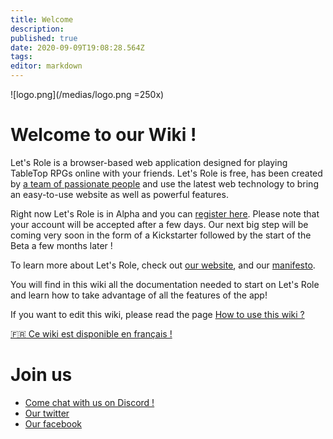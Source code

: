 ```yaml
---
title: Welcome
description: 
published: true
date: 2020-09-09T19:08:28.564Z
tags: 
editor: markdown
---
```


![logo.png](/medias/logo.png =250x)

# Welcome to our Wiki !
Let's Role is a browser-based web application designed for playing TableTop RPGs online with your friends. Let's Role is free, has been created by [a team of passionate people](/en/staff) and use the latest web technology to bring an easy-to-use website as well as powerful features.

Right now Let's Role is in Alpha and you can [register here](https://alpha.lets-role.com/register). Please note that your account will be accepted after a few days. Our next big step will be coming very soon in the form of a Kickstarter followed by the start of the Beta a few months later !

To learn more about Let's Role, check out [our website](https://lets-role.com), and our [manifesto](https://www.lets-role.com/manifesto).

You will find in this wiki all the documentation needed to start on Let's Role and learn how to take advantage of all the features of the app!

If you want to edit this wiki, please read the page [How to use this wiki ?](/en/how-to-use-this-wiki)

[:fr: Ce wiki est disponible en français !](/fr/home)

# Join us
- [Come chat with us on Discord !](https://discord.gg/m5cqTwa)
- [Our twitter](https://twitter.com/LetsRoleRPG)
- [Our facebook](https://www.facebook.com/LetsRoleRPG)
